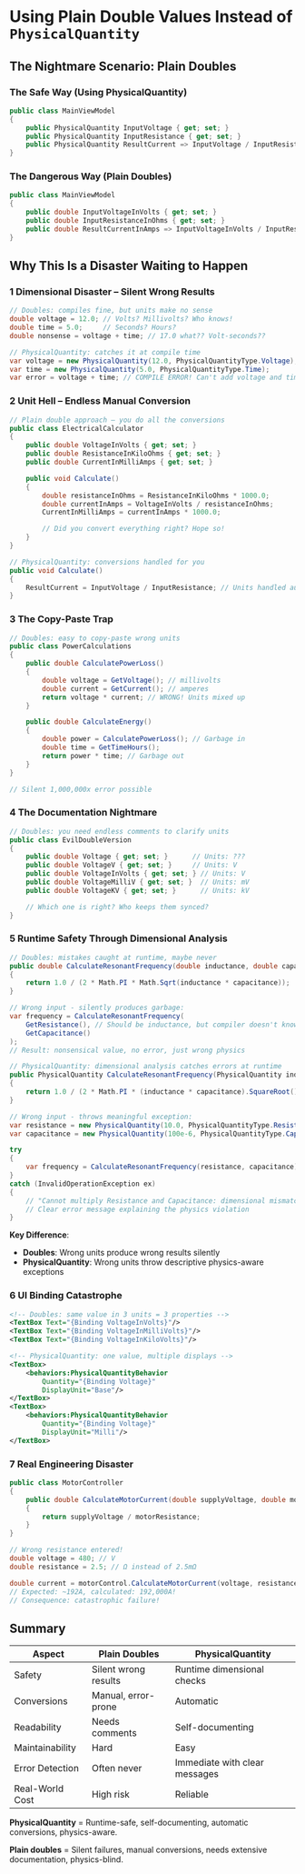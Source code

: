 # Using Plain Double Values Instead of `PhysicalQuantity`

## The Nightmare Scenario: Plain Doubles

### **The Safe Way (Using PhysicalQuantity)**

```csharp
public class MainViewModel
{
    public PhysicalQuantity InputVoltage { get; set; }
    public PhysicalQuantity InputResistance { get; set; }
    public PhysicalQuantity ResultCurrent => InputVoltage / InputResistance; // Safe!
}
```

### **The Dangerous Way (Plain Doubles)**

```csharp
public class MainViewModel
{
    public double InputVoltageInVolts { get; set; }
    public double InputResistanceInOhms { get; set; }
    public double ResultCurrentInAmps => InputVoltageInVolts / InputResistanceInOhms; // Pray it's right!
}
```

## Why This Is a Disaster Waiting to Happen

### **1️ Dimensional Disaster – Silent Wrong Results**

```csharp
// Doubles: compiles fine, but units make no sense
double voltage = 12.0; // Volts? Millivolts? Who knows!
double time = 5.0;     // Seconds? Hours?
double nonsense = voltage + time; // 17.0 what?? Volt-seconds??
```

```csharp
// PhysicalQuantity: catches it at compile time
var voltage = new PhysicalQuantity(12.0, PhysicalQuantityType.Voltage);
var time = new PhysicalQuantity(5.0, PhysicalQuantityType.Time);
var error = voltage + time; // COMPILE ERROR! Can't add voltage and time
```

### **2️ Unit Hell – Endless Manual Conversion**

```csharp
// Plain double approach – you do all the conversions
public class ElectricalCalculator
{
    public double VoltageInVolts { get; set; }
    public double ResistanceInKiloOhms { get; set; }
    public double CurrentInMilliAmps { get; set; }

    public void Calculate()
    {
        double resistanceInOhms = ResistanceInKiloOhms * 1000.0;
        double currentInAmps = VoltageInVolts / resistanceInOhms;
        CurrentInMilliAmps = currentInAmps * 1000.0;

        // Did you convert everything right? Hope so!
    }
}
```

```csharp
// PhysicalQuantity: conversions handled for you
public void Calculate()
{
    ResultCurrent = InputVoltage / InputResistance; // Units handled automatically
}
```

### **3️ The Copy-Paste Trap**

```csharp
// Doubles: easy to copy-paste wrong units
public class PowerCalculations
{
    public double CalculatePowerLoss()
    {
        double voltage = GetVoltage(); // millivolts
        double current = GetCurrent(); // amperes
        return voltage * current; // WRONG! Units mixed up
    }

    public double CalculateEnergy()
    {
        double power = CalculatePowerLoss(); // Garbage in
        double time = GetTimeHours();
        return power * time; // Garbage out
    }
}

// Silent 1,000,000x error possible
```

### **4️ The Documentation Nightmare**

```csharp
// Doubles: you need endless comments to clarify units
public class EvilDoubleVersion
{
    public double Voltage { get; set; }      // Units: ???
    public double VoltageV { get; set; }     // Units: V
    public double VoltageInVolts { get; set; } // Units: V
    public double VoltageMilliV { get; set; }  // Units: mV
    public double VoltageKV { get; set; }      // Units: kV

    // Which one is right? Who keeps them synced?
}
```

### **5️ Runtime Safety Through Dimensional Analysis**

```csharp
// Doubles: mistakes caught at runtime, maybe never
public double CalculateResonantFrequency(double inductance, double capacitance)
{
    return 1.0 / (2 * Math.PI * Math.Sqrt(inductance * capacitance));
}

// Wrong input - silently produces garbage:
var frequency = CalculateResonantFrequency(
    GetResistance(), // Should be inductance, but compiler doesn't know!
    GetCapacitance()
);
// Result: nonsensical value, no error, just wrong physics
```

```csharp
// PhysicalQuantity: dimensional analysis catches errors at runtime
public PhysicalQuantity CalculateResonantFrequency(PhysicalQuantity inductance, PhysicalQuantity capacitance)
{
    return 1.0 / (2 * Math.PI * (inductance * capacitance).SquareRoot());
}

// Wrong input - throws meaningful exception:
var resistance = new PhysicalQuantity(10.0, PhysicalQuantityType.Resistance);
var capacitance = new PhysicalQuantity(100e-6, PhysicalQuantityType.Capacitance);

try 
{
    var frequency = CalculateResonantFrequency(resistance, capacitance);
}
catch (InvalidOperationException ex)
{
    // "Cannot multiply Resistance and Capacitance: dimensional mismatch"
    // Clear error message explaining the physics violation
}
```

**Key Difference**: 
- **Doubles**: Wrong units produce wrong results silently
- **PhysicalQuantity**: Wrong units throw descriptive physics-aware exceptions

### **6️ UI Binding Catastrophe**

```xml
<!-- Doubles: same value in 3 units = 3 properties -->
<TextBox Text="{Binding VoltageInVolts}"/>
<TextBox Text="{Binding VoltageInMilliVolts}"/>
<TextBox Text="{Binding VoltageInKiloVolts}"/>
```

```xml
<!-- PhysicalQuantity: one value, multiple displays -->
<TextBox>
    <behaviors:PhysicalQuantityBehavior
        Quantity="{Binding Voltage}"
        DisplayUnit="Base"/>
</TextBox>
<TextBox>
    <behaviors:PhysicalQuantityBehavior
        Quantity="{Binding Voltage}"
        DisplayUnit="Milli"/>
</TextBox>
```

### **7️ Real Engineering Disaster**

```csharp
public class MotorController
{
    public double CalculateMotorCurrent(double supplyVoltage, double motorResistance)
    {
        return supplyVoltage / motorResistance;
    }
}

// Wrong resistance entered!
double voltage = 480; // V
double resistance = 2.5; // Ω instead of 2.5mΩ

double current = motorControl.CalculateMotorCurrent(voltage, resistance);
// Expected: ~192A, calculated: 192,000A!
// Consequence: catastrophic failure!
```

## Summary

| Aspect          | Plain Doubles          | PhysicalQuantity           |
| --------------- | ---------------------- | -------------------------- |
| Safety          | Silent wrong results   | Runtime dimensional checks |
| Conversions     | Manual, error-prone    | Automatic                  |
| Readability     | Needs comments         | Self-documenting           |
| Maintainability | Hard                   | Easy                       |
| Error Detection | Often never            | Immediate with clear messages |
| Real-World Cost | High risk              | Reliable                   |

**PhysicalQuantity** = Runtime-safe, self-documenting, automatic conversions, physics-aware.

**Plain doubles** = Silent failures, manual conversions, needs extensive documentation, physics-blind.


